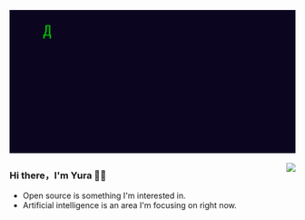 <p align="center">
  <img alig src="https://github.com/e2-e4dd/e2-e4dd/blob/main/welcome.gif" />
</p>

<img align="right" src="https://github-readme-stats.vercel.app/api?username=e2-e4dd&show_icons=true&icon_color=CE1D2D&text_color=718096&bg_color=00000000&hide_title=true&hide_border=true" />

### Hi there，I'm Yura 🙋‍♂️

- Open source is something I'm interested in.
- Artificial intelligence is an area I'm focusing on right now.
